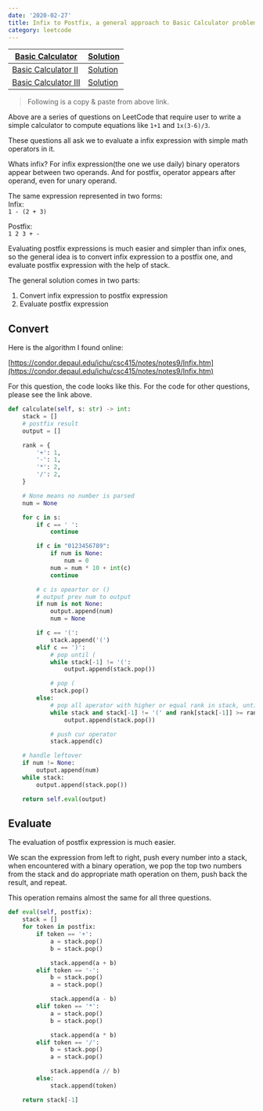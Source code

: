 ```yaml
---
date: '2020-02-27'
title: Infix to Postfix, a general approach to Basic Calculator problem set
category: leetcode 
---
```



| [Basic Calculator](https://leetcode.com/problems/basic-calculator/)  | [Solution](https://leetcode.com/problems/basic-calculator/discuss/414898/Infix-to-Postfix-a-general-approach-to-similar-questions)  |
|---|---|
| [Basic Calculator II](https://leetcode.com/problems/basic-calculator-ii/)  | [Solution](https://leetcode.com/problems/basic-calculator-ii/discuss/414897/Infix-to-Postfix-a-general-approach-to-similar-questions)  |
| [Basic Calculator III](https://leetcode.com/problems/basic-calculator-iii/)  | [Solution](https://leetcode.com/problems/basic-calculator-iii/discuss/414896/Infix-to-Postfix-a-general-approach-to-similar-questions)  |

> Following is a copy & paste from above link.

Above are a series of questions on LeetCode that require user to write a simple calculator to compute equations like `1+1` and `1x(3-6)/3`.

These questions all ask we to evaluate a infix expression with simple math operators in it.

Whats infix? For infix expression(the one we use daily) binary operators appear between two operands. And for postfix, operator appears after operand, even for unary operand.

The same expression represented in two forms:  
Infix:  
`1 - (2 + 3)`

Postfix:  
`1 2 3 + -`

Evaluating postfix expressions is much easier and simpler than infix ones, so the general idea is to convert infix expression to a postfix one, and evaluate postfix expression with the help of stack.

The general solution comes in two parts:

1. Convert infix expression to postfix expression
2. Evaluate postfix expression

## Convert

Here is the algorithm I found online:

[https://condor.depaul.edu/ichu/csc415/notes/notes9/Infix.htm](https://condor.depaul.edu/ichu/csc415/notes/notes9/Infix.htm)

For this question, the code looks like this. For the code for other questions, please see the link above.

```python
def calculate(self, s: str) -> int:
	stack = []
	# postfix result
	output = []

	rank = {
		'+': 1,
		'-': 1,
		'*': 2,
		'/': 2,
	}

	# None means no number is parsed
	num = None

	for c in s:
		if c == ' ':
			continue

		if c in "0123456789":
			if num is None:
				num = 0
			num = num * 10 + int(c)
			continue

		# c is opeartor or ()
		# output prev num to output
		if num is not None:
			output.append(num)
			num = None

		if c == '(':
			stack.append('(')
		elif c == ')':
			# pop until (
			while stack[-1] != '(':
				output.append(stack.pop())

			# pop (
			stack.pop()
		else:
			# pop all aperator with higher or equal rank in stack, until meet (
			while stack and stack[-1] != '(' and rank[stack[-1]] >= rank[c]:
				output.append(stack.pop())

			# push cur operator
			stack.append(c)

	# handle leftover
	if num != None:
		output.append(num)
	while stack:
		output.append(stack.pop())

	return self.eval(output)
```

## Evaluate

The evaluation of postfix expression is much easier.

We scan the expression from left to right, push every number into a stack, when encountered with a binary operation, we pop the top two numbers from the stack and do appropriate math operation on them, push back the result, and repeat.

This operation remains almost the same for all three questions.

```python
def eval(self, postfix):
	stack = []
	for token in postfix:
		if token == '+':
			a = stack.pop()
			b = stack.pop()

			stack.append(a + b)
		elif token == '-':
			b = stack.pop()
			a = stack.pop()

			stack.append(a - b)
		elif token == '*':
			a = stack.pop()
			b = stack.pop()

			stack.append(a * b)
		elif token == '/':
			b = stack.pop()
			a = stack.pop()

			stack.append(a // b)
		else:
			stack.append(token)

	return stack[-1]

```
